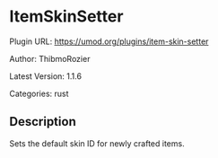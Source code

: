 # ItemSkinSetter

Plugin URL: https://umod.org/plugins/item-skin-setter

Author: ThibmoRozier

Latest Version: 1.1.6

Categories: rust

## Description

Sets the default skin ID for newly crafted items.
